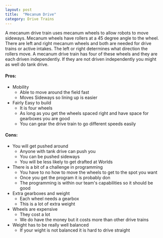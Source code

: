 ```yaml
---
layout: post
title:  "Mecanum Drive"
category: Drive Trains
---
```


A mecanum drive train uses mecanum wheels to allow robots to move sideways. Mecanum wheels have rollers at a 45 degree angle to the wheel. There are left and right mecanum wheels and both are needed for drive trains or active intakes. The left or right determines what direction the rollers move. A mecanum drive train has four of these wheels and they are each driven independently. If they are not driven independently you might as well do tank drive. 

#### Pros:
* Mobility 
    - Able to move around the field fast
    - Moves Sideways so lining up is easier
* Fairly Easy to build
    - It is four wheels 
    - As long as you get the wheels spaced right and have space for gearboxes you are good
    - You can gear the drive train to go different speeds easily

#### Cons: 
* You will get pushed around
    - Anyone with tank drive can push you
    - You can be pushed sideways
    - You will be less likely to get drafted at Worlds 
* There is a bit of a challenge in programming
    - You have to no how to move the wheels to get to the spot you want
    - Once you get the program it is probably don
    - The programming is within our team's capabilities so it should be good
* Extra gearboxes and weight
    - Each wheel needs a gearbox
    - This is a lot of extra weight
* Wheels are expensive
    - They cost a lot
    - We do have the money but it costs more than other drive trains
* Weight has to be really well balanced
    - If your wight is not balanced it is hard to drive straight